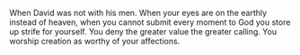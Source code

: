 When David was not with his men. When your eyes are on the earthly instead of heaven, when you cannot submit every moment to God you store up strife for yourself. You deny the greater value the greater calling. You worship creation as worthy of your affections.

